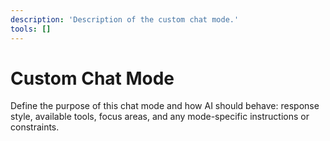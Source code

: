 ```yaml
---
description: 'Description of the custom chat mode.'
tools: []
---
```


# Custom Chat Mode

Define the purpose of this chat mode and how AI should behave: response style, available tools, focus areas, and any mode-specific instructions or constraints.
